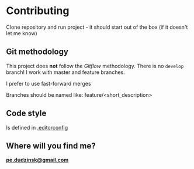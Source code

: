 # Contributing
Clone repository and run project - it should start out of the box (if it doesn't let me know)

## Git methodology
This project does **not** follow the _Gitflow_ methodology. There is no `develop` branch!
I work with master and feature branches.

I prefer to use fast-forward merges

Branches should be named like: feature/<short_description>


## Code style
Is defined in [.editorconfig](./.editorconfig)


## Where will you find me?
[**pe.dudzinsk@gmail.com**](pe.dudzinsk@gmail.com)
